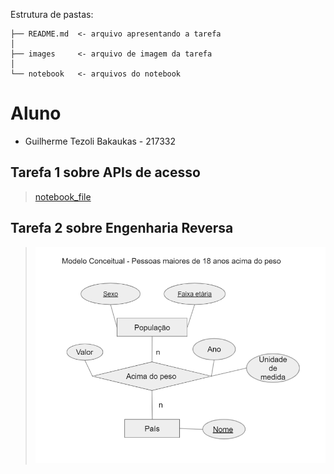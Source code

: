 Estrutura de pastas:

~~~
├── README.md  <- arquivo apresentando a tarefa
│
├── images     <- arquivo de imagem da tarefa
│
└── notebook   <- arquivos do notebook
~~~

# Aluno
* Guilherme Tezoli Bakaukas - 217332

## Tarefa 1 sobre APIs de acesso

> [notebook_file](notebook/lab01-api.ipynb)

## Tarefa 2 sobre Engenharia Reversa
> <img src="images/Modelo-Conceitual-lab01.PNG">
